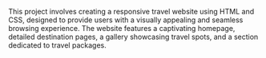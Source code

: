 This project involves creating a responsive travel website using HTML and CSS, designed to provide users with a visually appealing and seamless browsing experience. The website features a captivating homepage, detailed destination pages, a gallery showcasing travel spots, and a section dedicated to travel packages. 
